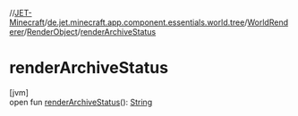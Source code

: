 //[JET-Minecraft](../../../../index.md)/[de.jet.minecraft.app.component.essentials.world.tree](../../index.md)/[WorldRenderer](../index.md)/[RenderObject](index.md)/[renderArchiveStatus](render-archive-status.md)

# renderArchiveStatus

[jvm]\
open fun [renderArchiveStatus](render-archive-status.md)(): [String](https://kotlinlang.org/api/latest/jvm/stdlib/kotlin/-string/index.html)
